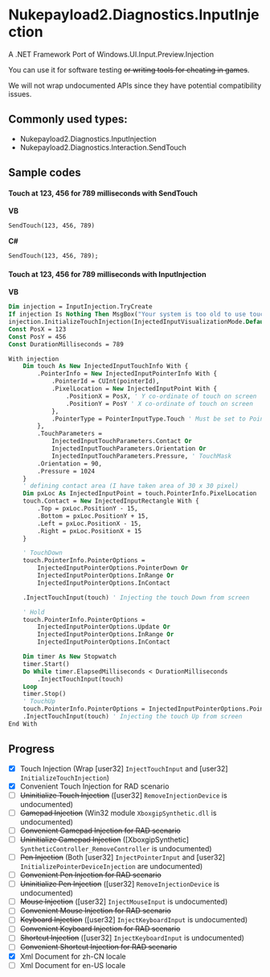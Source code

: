 # Nukepayload2.Diagnostics.InputInjection
A .NET Framework Port of Windows.UI.Input.Preview.Injection

You can use it for software testing ~~or writing tools for cheating in games~~.

We will not wrap undocumented APIs since they have potential compatibility issues.

## Commonly used types:
- Nukepayload2.Diagnostics.InputInjection
- Nukepayload2.Diagnostics.Interaction.SendTouch

## Sample codes
#### Touch at 123, 456 for 789 milliseconds with SendTouch
__VB__
```vb
SendTouch(123, 456, 789)
```

__C#__
```vb
SendTouch(123, 456, 789);
```

#### Touch at 123, 456 for 789 milliseconds with InputInjection
__VB__
```vb
Dim injection = InputInjection.TryCreate
If injection Is Nothing Then MsgBox("Your system is too old to use touch injection.", vbExclamation, "Not supported")
injection.InitializeTouchInjection(InjectedInputVisualizationMode.Default)
Const PosX = 123
Const PosY = 456
Const DurationMilliseconds = 789

With injection
    Dim touch As New InjectedInputTouchInfo With {
        .PointerInfo = New InjectedInputPointerInfo With {
            .PointerId = CUInt(pointerId),
            .PixelLocation = New InjectedInputPoint With {
                .PositionX = PosX, ' Y co-ordinate of touch on screen
                .PositionY = PosY ' X co-ordinate of touch on screen
            },
            .PointerType = PointerInputType.Touch ' Must be set to PointerInputType.Touch. It's different from UWP.
        },
        .TouchParameters =
            InjectedInputTouchParameters.Contact Or
            InjectedInputTouchParameters.Orientation Or
            InjectedInputTouchParameters.Pressure, ' TouchMask
        .Orientation = 90,
        .Pressure = 1024
    }
    ' defining contact area (I have taken area of 30 x 30 pixel)
    Dim pxLoc As InjectedInputPoint = touch.PointerInfo.PixelLocation
    touch.Contact = New InjectedInputRectangle With {
        .Top = pxLoc.PositionY - 15,
        .Bottom = pxLoc.PositionY + 15,
        .Left = pxLoc.PositionX - 15,
        .Right = pxLoc.PositionX + 15
    }

    ' TouchDown
    touch.PointerInfo.PointerOptions =
        InjectedInputPointerOptions.PointerDown Or
        InjectedInputPointerOptions.InRange Or
        InjectedInputPointerOptions.InContact

    .InjectTouchInput(touch) ' Injecting the touch Down from screen

    ' Hold
    touch.PointerInfo.PointerOptions =
        InjectedInputPointerOptions.Update Or
        InjectedInputPointerOptions.InRange Or
        InjectedInputPointerOptions.InContact

    Dim timer As New Stopwatch
    timer.Start()
    Do While timer.ElapsedMilliseconds < DurationMilliseconds
        .InjectTouchInput(touch)
    Loop
    timer.Stop()
    ' TouchUp
    touch.PointerInfo.PointerOptions = InjectedInputPointerOptions.PointerUp
    .InjectTouchInput(touch) ' Injecting the touch Up from screen
End With
```

## Progress
- [x] Touch Injection (Wrap [user32] `InjectTouchInput` and [user32] `InitializeTouchInjection`)
- [x] Convenient Touch Injection for RAD scenario
- [ ] ~~Uninitialize Touch Injection~~ ([user32] `RemoveInjectionDevice` is undocumented)
- [ ] ~~Gamepad Injection~~ (Win32 module `XboxgipSynthetic.dll` is undocumented)
- [ ] ~~Convenient Gamepad Injection for RAD scenario~~
- [ ] ~~Uninitialize Gamepad Injection~~ ([XboxgipSynthetic] `SyntheticController_RemoveController` is undocumented)
- [ ] ~~Pen Injection~~ (Both [user32] `InjectPointerInput` and [user32] `InitializePointerDeviceInjection` are undocumented)
- [ ] ~~Convenient Pen Injection for RAD scenario~~
- [ ] ~~Uninitialize Pen Injection~~ ([user32] `RemoveInjectionDevice` is undocumented)
- [ ] ~~Mouse Injection~~ ([user32] `InjectMouseInput` is undocumented)
- [ ] ~~Convenient Mouse Injection for RAD scenario~~
- [ ] ~~Keyboard Injection~~ ([user32] `InjectKeyboardInput` is undocumented)
- [ ] ~~Convenient Keyboard Injection for RAD scenario~~
- [ ] ~~Shortcut Injection~~ ([user32] `InjectKeyboardInput` is undocumented)
- [ ] ~~Convenient Shortcut Injection for RAD scenario~~
- [x] Xml Document for zh-CN locale
- [ ] Xml Document for en-US locale
